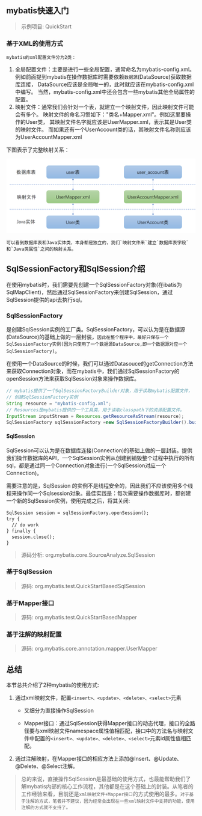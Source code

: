 ## mybatis快速入门

> 示例项目: QuickStart

### 基于XML的使用方式

    mybatis的xml配置文件分为2类：

1. 全局配置文件：主要是进行一些全局配置，通常命名为mybatis-config.xml。
例如前面提到mybatis在操作数据库时需要依赖`数据源`(DataSource)获取数据库连接，
DataSource应该是全局唯一的，此时就应该在mybatis-config.xml中编写。
当然，mybatis-config.xml中还会包含一些mybatis其他全局属性的配置。
2. 映射文件：通常我们会针对一个表，就建立一个映射文件，因此映射文件可能会有多个。
映射文件的命名习惯如下："类名+Mapper.xml"。例如这里要操作的User类，
其映射文件名字就应该是UserMapper.xml，表示其是User类的映射文件。
而如果还有一个UserAccount类的话，其映射文件名称则应该为UserAccountMapper.xml

下图表示了完整映射关系： 

![](orm-mybatis-mapping.png)

    可以看到数据库表和Java实体类，本身都是独立的，我们`映射文件来`建立`数据库表字段`
    和`Java类属性`之间的映射关系。

## SqlSessionFactory和SqlSession介绍

在使用mybatis时，我们需要先创建一个SqlSessionFactory对象(在ibatis为SqlMapClient)，然后通过SqlSessionFactory来创建SqlSession，通过SqlSession提供的api去执行sql。

### SqlSessionFactory

是创建SqlSession实例的工厂类。SqlSessionFactory，可以认为是在数据源(DataSource)的基础上做的一层封装，`因此在整个程序中，最好只保存一个SqlSessionFactory实例(因为只使用了一个数据源DataSource,即一个数据源对应一个SqlSessionFactory)`。

在使用一个DataSource的时候，我们可以通过Datasouce的getConnection方法来获取Connection对象，而在mybatis中，我们通过SqlSessionFactory的openSession方法来获取SqlSession对象来操作数据库。

```java
// mybatis提供了一个SqlSessionFactoryBuilder对象，用于读取mybatis配置文件，
// 创建SqlSessionFactory实例
String resource = "mybatis-config.xml";
// Resources是mybatis提供的一个工具类，用于读取classpath下的资源配置文件。
InputStream inputStream = Resources.getResourceAsStream(resource);
SqlSessionFactory sqlSessionFactory =new SqlSessionFactoryBuilder().build(inputStream);
```

#### SqlSession

SqlSession可以认为是在数据库连接(Connection)的基础上做的一层封装。提供我们操作数据库的API，一个SqlSession实例从创建到销毁整个过程中执行的所有sql，都是通过同一个Connection对象进行(一个SqlSession对应一个Connection)。

需要注意的是，SqlSession 的实例不是线程安全的，因此我们不应该使用多个线程来操作同一个Sqlsession对象。最佳实践是：每次需要操作数据库时，都创建一个新的SqlSession实例，使用完成之后，将其关闭:

```
SqlSession session = sqlSessionFactory.openSession();
try {
  // do work
} finally {
  session.close();
}
```

>源码分析: org.mybatis.core.SourceAnalyze.SqlSession

### 基于SqlSession

>源码: org.mybatis.test.QuickStartBasedSqlSession

### 基于Mapper接口

>源码: org.mybatis.test.QuickStartBasedMapper

### 基于注解的映射配置

>源码: org.mybatis.core.annotation.mapper.UserMapper

## 总结

本节总共介绍了2种mybatis的使用方式:

1. 通过xml映射文件，配置`<insert>、<update>、<delete>、<select>`元素

	* 又细分为直接操作SqlSession 

	* Mapper接口：通过SqlSession获得Mapper接口的动态代理，接口的全路径要与xml映射文件namespace属性值相匹配，接口中的方法名与映射文件中配置的`<insert>、<update>、<delete>、<select>`元素id属性值相匹配。

2. 通过注解映射，在Mapper接口的相应方法上添加@Insert、@Update、@Delete、@Select注解。

> 总的来说，直接操作SqlSession是最基础的使用方式，也最能帮助我们了解mybatis内部的核心工作流程，其他都是在这个基础上的封装。从笔者的工作经验来看，目前还是`xml映射文件+Mapper接口`的方式使用的最多。`对于基于注解的方式，笔者并不建议，因为经常会出现在一些xml映射文件中支持的功能，使用注解的方式就不支持了。`
